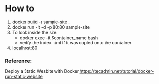 # How to
1. docker build -t sample-site .
2. docker run -it -d -p 80:80 sample-site
3. To look inside the site:
   - docker exec -it $container_name bash 
   - verify the index.html if it was copied onto the container
3. localhost:80

### Reference:
Deploy a Static Wesbite with Docker
https://tecadmin.net/tutorial/docker-run-static-website